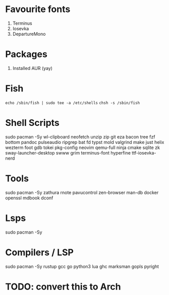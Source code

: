 # Favourite fonts

1. Terminus
2. Iosevka
3. DepartureMono

# Packages

1. Installed AUR (yay)

# Fish

`echo /sbin/fish | sudo tee -a /etc/shells`
`chsh -s /sbin/fish`

# Shell Scripts

sudo pacman -Sy wl-clipboard neofetch unzip zip git eza bacon tree fzf
bottom pandoc pulseaudio ripgrep bat fd typst mold valgrind make just helix
wezterm foot gdb tokei pkg-config neovim qemu-full ninja cmake sqlite zk
sway-launcher-desktop swww grim terminus-font hyperfine ttf-iosevka-nerd

# Tools

sudo pacman -Sy zathura rnote pavucontrol zen-browser man-db docker
openssl mdbook dconf

# Lsps

sudo pacman -Sy 

# Compilers / LSP

sudo pacman -Sy rustup gcc go python3 lua ghc marksman gopls pyright

# TODO: convert this to Arch

<!-- gh oh-my-fish manim -->

<!-- # Compilers / Interpreters -->
<!-- nodejs_22 -->

<!-- # LSPs -->
<!-- typst-lsp clang-tools -->
<!-- zls phpactor -->
